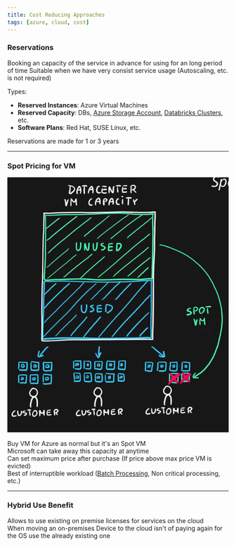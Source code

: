 ```yaml
---
title: Cost Reducing Approaches
tags: [azure, cloud, cost]
---
```


### Reservations

Booking an capacity of the service in advance for using for an long period of time
Suitable when we have very consist service usage (Autoscaling, etc. is not required)

Types:

* **Reserved Instances**: Azure Virtual Machines
* **Reserved Capacity**: DBs, [Azure Storage Account](../Azure%20Storage%20Account/Azure%20Storage%20Account.md), [Databricks Clusters](../../../Data%20Analytics/Databricks/Databricks%20Clusters.md), etc.
* **Software Plans**: Red Hat, SUSE Linux, etc.

Reservations are made for 1 or 3 years

---

### Spot Pricing for VM

![VM Spot Pricing|320](../images/vm-spot-pricing.png)

Buy VM for Azure as normal but it's an Spot VM  
Microsoft can take away this capacity at anytime  
Can set maximum price after purchase (If price above max price VM is evicted)  
Best of interruptible workload ([Batch Processing](../Azure%20Streaming%20Services/Batch%20Processing.md), Non critical processing, etc.)

---

### Hybrid Use Benefit

Allows to use existing on premise licenses for services on the cloud  
When moving an on-premises Device to the cloud isn't of paying again for the OS use the already existing one